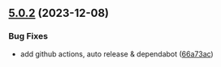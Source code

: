 ## [5.0.2](https://github.com/rvagg/ghauth/compare/v5.0.1...v5.0.2) (2023-12-08)


### Bug Fixes

* add github actions, auto release & dependabot ([66a73ac](https://github.com/rvagg/ghauth/commit/66a73aceb69bc2b53fcc2f69637ac3a0de9af998))
